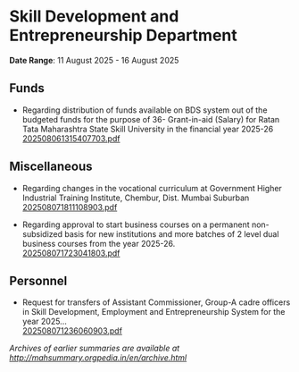 # Skill Development and Entrepreneurship Department

**Date Range**: 11 August 2025 - 16 August 2025


## Funds
- Regarding distribution of funds available on BDS system out of the budgeted funds for the purpose of 36- Grant-in-aid (Salary) for Ratan Tata Maharashtra State Skill University in the financial year 2025-26\
  [202508061315407703.pdf](https://gr.maharashtra.gov.in/Site/Upload/Government%20Resolutions/English/202508061315407703.pdf)

## Miscellaneous
- Regarding changes in the vocational curriculum at Government Higher Industrial Training Institute, Chembur, Dist. Mumbai Suburban\
  [202508071811108903.pdf](https://gr.maharashtra.gov.in/Site/Upload/Government%20Resolutions/English/202508071811108903.pdf)

- Regarding approval to start business courses on a permanent non-subsidized basis for new institutions and more batches of 2 level dual business courses from the year 2025-26.\
  [202508071723041803.pdf](https://gr.maharashtra.gov.in/Site/Upload/Government%20Resolutions/English/202508071723041803.....pdf)

## Personnel
- Request for transfers of Assistant Commissioner, Group-A cadre officers in Skill Development, Employment and Entrepreneurship System for the year 2025...\
  [202508071236060903.pdf](https://gr.maharashtra.gov.in/Site/Upload/Government%20Resolutions/English/202508071236060903.pdf)


*Archives of earlier summaries are available at http://mahsummary.orgpedia.in/en/archive.html*